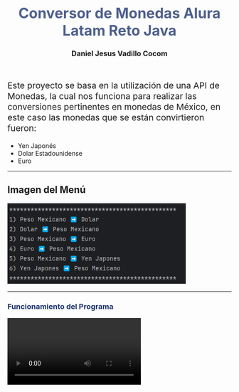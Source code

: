 <h1 style="color:#4f608d; font-size:2rem;" align="center"> Conversor de Monedas Alura Latam Reto Java</h1>
<h2 style="font-size:1rem; "  align="center">Daniel Jesus Vadillo Cocom</h2>
<br>
<p style="font-size:1.2rem">Este proyecto se basa en la utilización de una API de Monedas, la cual nos funciona para realizar
las conversiones pertinentes en monedas de México, en este caso las monedas que se están convirtieron
fueron:</p>

<ul>
    <li>Yen Japonés</li>
    <li>Dolar Estadounidense</li>
    <li>Euro</li>
    
</ul>
<hr>
<h2>Imagen del Menú</h2>
<img src="img.png" alt="Menu de monedas">
<hr>
<h3 style="color:#1d336c;">Funcionamiento del Programa</h3>
<video src="PruebaCodigo.mp4"></video>
